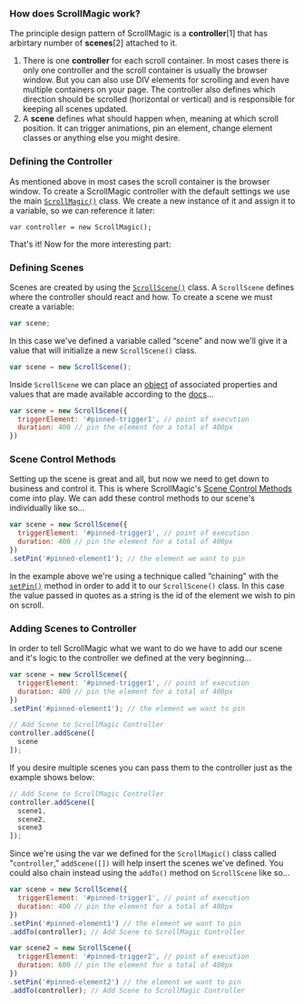 ### How does ScrollMagic work?
The principle design pattern of ScrollMagic is a __controller__[1] that has arbirtary number of __scenes__[2] attached to it.
 1. There is one __controller__ for each scroll container. In most cases there is only one controller and the scroll container is usually the browser window. But you can also use DIV elements for scrolling and even have multiple containers on your page. The controller also defines which direction should be scrolled (horizontal or vertical) and is responsible for keeping all scenes updated.
 2. A __scene__ defines what should happen when, meaning at which scroll position. It can trigger animations, pin an element, change element classes or anything else you might desire.

### Defining the Controller

As mentioned above in most cases the scroll container is the browser window. To create a ScrollMagic controller with the default settings we use the main [`ScrollMagic()`](file:///Users/janpaepke/Desktop/ScrollMagic%20Project/ScrollMagic/docs/ScrollMagic.html#ScrollMagic) class.
We create a new instance of it and assign it to a variable, so we can reference it later:
```
var controller = new ScrollMagic();
```
That's it! Now for the more interesting part:

### Defining Scenes

Scenes are created by using the [``ScrollScene()``](http://janpaepke.github.io/ScrollMagic/docs/ScrollScene.html#ScrollScene) class. A ``ScrollScene`` defines where the controller should react and how. To create a scene we must create a variable:

```javascript
var scene;
```

In this case we've defined a variable called “scene” and now we'll give it a value that will initialize a new ``ScrollScene()`` class.

```javascript
var scene = new ScrollScene();
```

Inside ``ScrollScene`` we can place an [object](http://janpaepke.github.io/ScrollMagic/docs/ScrollScene.html#ScrollScene) of associated properties and values that are made available according to the [docs](http://janpaepke.github.io/ScrollMagic/docs/ScrollScene.html#ScrollScene)…

```javascript
var scene = new ScrollScene({
  triggerElement: '#pinned-trigger1', // point of execution
  duration: 400 // pin the element for a total of 400px
})
```

### Scene Control Methods
Setting up the scene is great and all, but now we need to get down to business and control it. This is where ScrollMagic's [Scene Control Methods](http://janpaepke.github.io/ScrollMagic/docs/ScrollScene.html#toc3) come into play. We can add these control methods to our scene's individually like so…

```javascript
var scene = new ScrollScene({
  triggerElement: '#pinned-trigger1', // point of execution
  duration: 400 // pin the element for a total of 400px
})
.setPin('#pinned-element1'); // the element we want to pin
```

In the example above we're using a technique called ”chaining” with the [``setPin()``](http://janpaepke.github.io/ScrollMagic/docs/ScrollScene.html#setPin) method in order to add it to our ``ScrollScene()`` class. In this case the value passed in quotes as a string is the id of the element we wish to pin on scroll.

### Adding Scenes to Controller

In order to tell ScrollMagic what we want to do we have to add our scene and it's logic to the controller we defined at the very beginning…

```javascript
var scene = new ScrollScene({
  triggerElement: '#pinned-trigger1', // point of execution
  duration: 400 // pin the element for a total of 400px
})
.setPin('#pinned-element1'); // the element we want to pin

// Add Scene to ScrollMagic Controller
controller.addScene([
  scene
]);
```

If you desire multiple scenes you can pass them to the controller just as the example shows below:

```javascript
// Add Scene to ScrollMagic Controller
controller.addScene([
  scene1,
  scene2,
  scene3
]);
```

Since we're using the var we defined for the ``ScrollMagic()`` class called “``controller``,” ``addScene([])`` will help insert the scenes we've defined. You could also chain instead using the ``addTo()`` method on ``ScrollScene`` like so…

```javascript
var scene = new ScrollScene({
  triggerElement: '#pinned-trigger1', // point of execution
  duration: 400 // pin the element for a total of 400px
})
.setPin('#pinned-element1') // the element we want to pin
.addTo(controller); // Add Scene to ScrollMagic Controller

var scene2 = new ScrollScene({
  triggerElement: '#pinned-trigger2', // point of execution
  duration: 600 // pin the element for a total of 400px
})
.setPin('#pinned-element2') // the element we want to pin
.addTo(controller); // Add Scene to ScrollMagic Controller
```